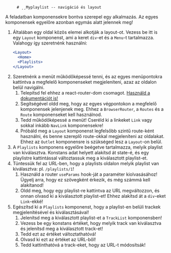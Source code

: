          # ¸¸Myplaylist -- navigáció és layout

A feladatban komponensekre bontva szerepel egy alkalmazás. Az egyes komponensek egyelőre azonban egymás alatt jelennek meg!

1. Általában egy oldal közös elemei alkotják a layout-ot. Vezess be itt is egy `Layout` komponenst, ami a keret `div`-et és a `Menu`-t tartalmazza. Valahogy így szeretnénk használni:
   ```jsx
   <Layout>
     <Home>
     <Playlists>
   </Layout>
   ```
2. Szeretnénk a menüt működőképessé tenni, és az egyes menüpontokra kattintva a megfelelő komponenseket megjeleníteni, azaz az oldalon belül navigálni.
   1. Telepítsd fel ehhez a react-router-dom csomagot. [Használd a dokumentációt is!](https://reactrouter.com/docs/en/v6)
   2. Segítségével oldd meg, hogy az egyes végpontokon a megfelelő komponensek jelenjenek meg. Ehhez a `BrowserRouter`, a `Routes` és a `Route` komponenseket kell használnod.
   3. Tedd működőképessé a menüt! Cseréld ki a linkeket `Link` vagy sokkal inkább `NavLink` komponensekre!
   4. Próbáld meg a `Layout` komponenst legfelsőbb szintű route-ként használni, és benne szereplő route-okkal megjeleníteni az oldalakat. Ehhez az `Outlet` komponensre is szükséged lesz a `Layout`-on belül.
3. A `Playlists` komponens egyelőre beégetve tartalmazza, melyik playlist van kiválasztva. Konstans adat helyett alakítsd át state-é, és egy playlistre kattintással változtassuk meg a kiválasztott playlist-et.
4. Tüntessük fel az URL-ben, hogy a playlists oldalon melyik playlist van kiválasztva: pl. `/playlists/1`!
   1. Használd a router `useParams` hook-ját a paraméter kiolvasásához! Ügyelj arra, hogy ez szövegként érkezik, és még számmá kell alakítanod!
   2. Oldd meg, hogy egy playlist-re kattintva az URL megváltozzon, és onnan olvasd ki a kiválasztott playlist-et! Ehhez alakítsd át a `div`-eket `Link`-ekké!
5. Egészítsd ki a `Playlists` komponenst, hogy a playlist-en belüli trackek megjelenítésével és kiválasztásával!
   1. Jelenítsd meg a kiválasztott playlist-et a `TrackList` komponensben!
   2. Vezess be egy konstans értéket, hogy melyik track van kiválasztva és jelenítsd meg a kiválasztott track-et!
   3. Tedd ezt az értéket változtathatóvá!
   4. Olvasd ki ezt az értéket az URL-ből!
   5. Tedd kattinthatóvá a track-eket, hogy az URL-t módosítsák!
